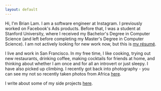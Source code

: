 ```yaml
---
layout: default
---
```

Hi, I'm Brian Lam. I am a software engineer at Instagram. I previously worked
on Facebook's Ads products. Before that, I was a
student at Stanford University, where I received my Bachelor's Degree in
Computer Science (and left before completing my Master's Degree in Computer Science).
I am not actively looking for new work now, but this is [my résumé](/me).

I live and work in San Francisco. In my free time, I like cooking, trying out
new restaurants, drinking coffee, making cocktails for friends at home, and
thinking about whether I am once and for all an introvert or just sleepy. I
have also picked up climbing. I recently got back into photography - you can
see my not so recently taken photos from Africa [here](/photos).

I write about some of my side projects [here](/blog).
